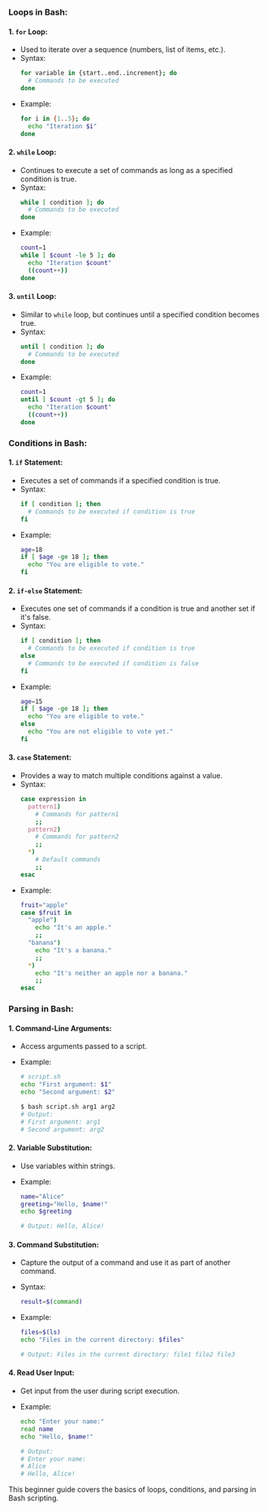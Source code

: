 ### Loops in Bash:

#### 1. **`for` Loop:**
   - Used to iterate over a sequence (numbers, list of items, etc.).
   - Syntax:
     ```bash
     for variable in {start..end..increment}; do
       # Commands to be executed
     done
     ```
   - Example:
     ```bash
     for i in {1..5}; do
       echo "Iteration $i"
     done
     ```

#### 2. **`while` Loop:**
   - Continues to execute a set of commands as long as a specified condition is true.
   - Syntax:
     ```bash
     while [ condition ]; do
       # Commands to be executed
     done
     ```
   - Example:
     ```bash
     count=1
     while [ $count -le 5 ]; do
       echo "Iteration $count"
       ((count++))
     done
     ```

#### 3. **`until` Loop:**
   - Similar to `while` loop, but continues until a specified condition becomes true.
   - Syntax:
     ```bash
     until [ condition ]; do
       # Commands to be executed
     done
     ```
   - Example:
     ```bash
     count=1
     until [ $count -gt 5 ]; do
       echo "Iteration $count"
       ((count++))
     done
     ```

### Conditions in Bash:

#### 1. **`if` Statement:**
   - Executes a set of commands if a specified condition is true.
   - Syntax:
     ```bash
     if [ condition ]; then
       # Commands to be executed if condition is true
     fi
     ```
   - Example:
     ```bash
     age=18
     if [ $age -ge 18 ]; then
       echo "You are eligible to vote."
     fi
     ```

#### 2. **`if-else` Statement:**
   - Executes one set of commands if a condition is true and another set if it's false.
   - Syntax:
     ```bash
     if [ condition ]; then
       # Commands to be executed if condition is true
     else
       # Commands to be executed if condition is false
     fi
     ```
   - Example:
     ```bash
     age=15
     if [ $age -ge 18 ]; then
       echo "You are eligible to vote."
     else
       echo "You are not eligible to vote yet."
     fi
     ```

#### 3. **`case` Statement:**
   - Provides a way to match multiple conditions against a value.
   - Syntax:
     ```bash
     case expression in
       pattern1)
         # Commands for pattern1
         ;;
       pattern2)
         # Commands for pattern2
         ;;
       *)
         # Default commands
         ;;
     esac
     ```
   - Example:
     ```bash
     fruit="apple"
     case $fruit in
       "apple")
         echo "It's an apple."
         ;;
       "banana")
         echo "It's a banana."
         ;;
       *)
         echo "It's neither an apple nor a banana."
         ;;
     esac
     ```

### Parsing in Bash:

#### 1. **Command-Line Arguments:**
   - Access arguments passed to a script.
   - Example:
     ```bash
     # script.sh
     echo "First argument: $1"
     echo "Second argument: $2"
     ```

     ```bash
     $ bash script.sh arg1 arg2
     # Output:
     # First argument: arg1
     # Second argument: arg2
     ```

#### 2. **Variable Substitution:**
   - Use variables within strings.
   - Example:
     ```bash
     name="Alice"
     greeting="Hello, $name!"
     echo $greeting
     ```

     ```bash
     # Output: Hello, Alice!
     ```

#### 3. **Command Substitution:**
   - Capture the output of a command and use it as part of another command.
   - Syntax:
     ```bash
     result=$(command)
     ```
   - Example:
     ```bash
     files=$(ls)
     echo "Files in the current directory: $files"
     ```

     ```bash
     # Output: Files in the current directory: file1 file2 file3
     ```

#### 4. **Read User Input:**
   - Get input from the user during script execution.
   - Example:
     ```bash
     echo "Enter your name:"
     read name
     echo "Hello, $name!"
     ```

     ```bash
     # Output:
     # Enter your name:
     # Alice
     # Hello, Alice!
     ```

This beginner guide covers the basics of loops, conditions, and parsing in Bash scripting.
